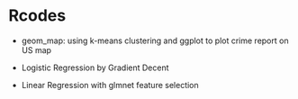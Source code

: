 # Rcodes
- geom_map: using k-means clustering and ggplot to plot crime report on US map

- Logistic Regression by Gradient Decent

- Linear Regression with glmnet feature selection
